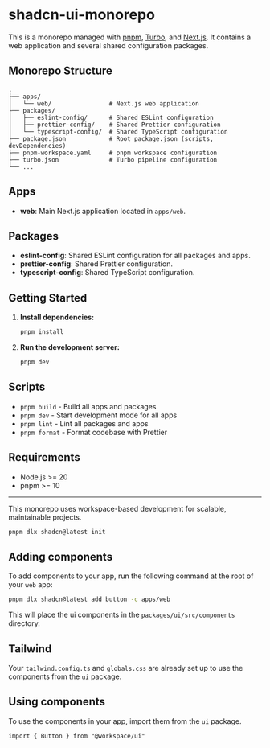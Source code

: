 # shadcn-ui-monorepo

This is a monorepo managed with [pnpm](https://pnpm.io/), [Turbo](https://turbo.build/), and [Next.js](https://nextjs.org/). It contains a web application and several shared configuration packages.

## Monorepo Structure

```
.
├── apps/
│   └── web/                # Next.js web application
├── packages/
│   ├── eslint-config/      # Shared ESLint configuration
│   ├── prettier-config/    # Shared Prettier configuration
│   └── typescript-config/  # Shared TypeScript configuration
├── package.json            # Root package.json (scripts, devDependencies)
├── pnpm-workspace.yaml     # pnpm workspace configuration
├── turbo.json              # Turbo pipeline configuration
└── ...
```

## Apps

- **web**: Main Next.js application located in `apps/web`.

## Packages

- **eslint-config**: Shared ESLint configuration for all packages and apps.
- **prettier-config**: Shared Prettier configuration.
- **typescript-config**: Shared TypeScript configuration.

## Getting Started

1. **Install dependencies:**
   ```sh
   pnpm install
   ```
2. **Run the development server:**
   ```sh
   pnpm dev
   ```

## Scripts

- `pnpm build` - Build all apps and packages
- `pnpm dev` - Start development mode for all apps
- `pnpm lint` - Lint all packages and apps
- `pnpm format` - Format codebase with Prettier

## Requirements

- Node.js >= 20
- pnpm >= 10

---

This monorepo uses workspace-based development for scalable, maintainable projects.

```bash
pnpm dlx shadcn@latest init
```

## Adding components

To add components to your app, run the following command at the root of your `web` app:

```bash
pnpm dlx shadcn@latest add button -c apps/web
```

This will place the ui components in the `packages/ui/src/components` directory.

## Tailwind

Your `tailwind.config.ts` and `globals.css` are already set up to use the components from the `ui` package.

## Using components

To use the components in your app, import them from the `ui` package.

```tsx
import { Button } from "@workspace/ui"
```
